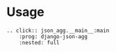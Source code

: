 # Usage

```{eval-rst}
.. click:: json_agg.__main__:main
    :prog: django-json-agg
    :nested: full
```

